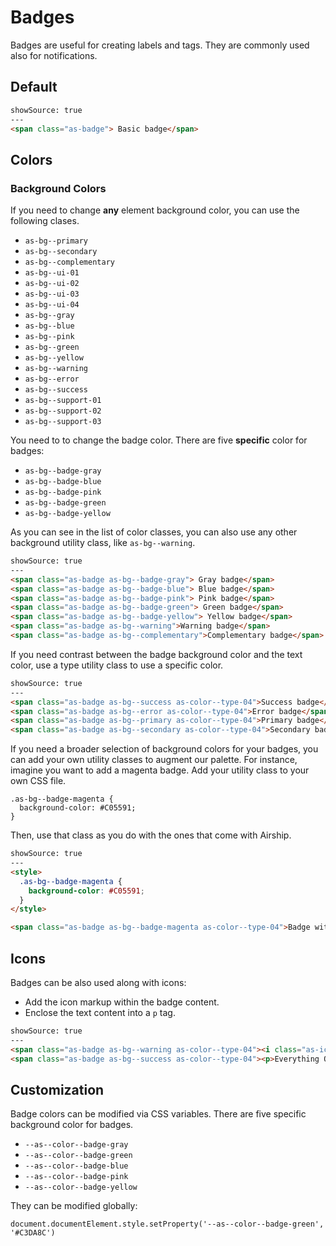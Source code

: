 # Badges

Badges are useful for creating labels and tags. They are commonly used also for notifications.

## Default

```html
showSource: true
---
<span class="as-badge"> Basic badge</span>
```

## Colors

### Background Colors

If you need to change **any** element background color, you can use the following clases.

- `as-bg--primary`
- `as-bg--secondary`
- `as-bg--complementary`
- `as-bg--ui-01`
- `as-bg--ui-02`
- `as-bg--ui-03`
- `as-bg--ui-04`
- `as-bg--gray`
- `as-bg--blue`
- `as-bg--pink`
- `as-bg--green`
- `as-bg--yellow`
- `as-bg--warning`
- `as-bg--error`
- `as-bg--success`
- `as-bg--support-01`
- `as-bg--support-02`
- `as-bg--support-03`

You need to to change the badge color. There are five **specific** color for badges:

- `as-bg--badge-gray`
- `as-bg--badge-blue`
- `as-bg--badge-pink`
- `as-bg--badge-green`
- `as-bg--badge-yellow`

As you can see in the list of color classes, you can also use any other background utility class, like `as-bg--warning`.

```html
showSource: true
---
<span class="as-badge as-bg--badge-gray"> Gray badge</span>
<span class="as-badge as-bg--badge-blue"> Blue badge</span>
<span class="as-badge as-bg--badge-pink"> Pink badge</span>
<span class="as-badge as-bg--badge-green"> Green badge</span>
<span class="as-badge as-bg--badge-yellow"> Yellow badge</span>
<span class="as-badge as-bg--warning">Warning badge</span>
<span class="as-badge as-bg--complementary">Complementary badge</span>
```

If you need contrast between the badge background color and the text color, use a type utility class to use a specific color.

```html
showSource: true
---
<span class="as-badge as-bg--success as-color--type-04">Success badge</span>
<span class="as-badge as-bg--error as-color--type-04">Error badge</span>
<span class="as-badge as-bg--primary as-color--type-04">Primary badge</span>
<span class="as-badge as-bg--secondary as-color--type-04">Secondary badge</span>
```

If you need a broader selection of background colors for your badges, you can add your own utility classes to augment our palette. For instance, imagine you want to add a magenta badge. Add your utility class to your own CSS file.

```
.as-bg--badge-magenta {
  background-color: #C05591;
}
```

Then, use that class as you do with the ones that come with Airship.

```html
showSource: true
---
<style>
  .as-bg--badge-magenta {
    background-color: #C05591;
  }
</style>

<span class="as-badge as-bg--badge-magenta as-color--type-04">Badge with a custom background color</span>
```

## Icons

Badges can be also used along with icons:
- Add the icon markup within the badge content.
- Enclose the text content into a `p` tag.

```html
showSource: true
---
<span class="as-badge as-bg--warning as-color--type-04"><i class="as-icon-alert"></i><p>Warning</p></span>
<span class="as-badge as-bg--success as-color--type-04"><p>Everything OK</p><i class="as-icon-info"></i></span>
```

## Customization

Badge colors can be modified via CSS variables. There are five specific background color for badges.

- `--as--color--badge-gray`
- `--as--color--badge-green`
- `--as--color--badge-blue`
- `--as--color--badge-pink`
- `--as--color--badge-yellow`

They can be modified globally:

```
document.documentElement.style.setProperty('--as--color--badge-green', '#C3DA8C')
```
